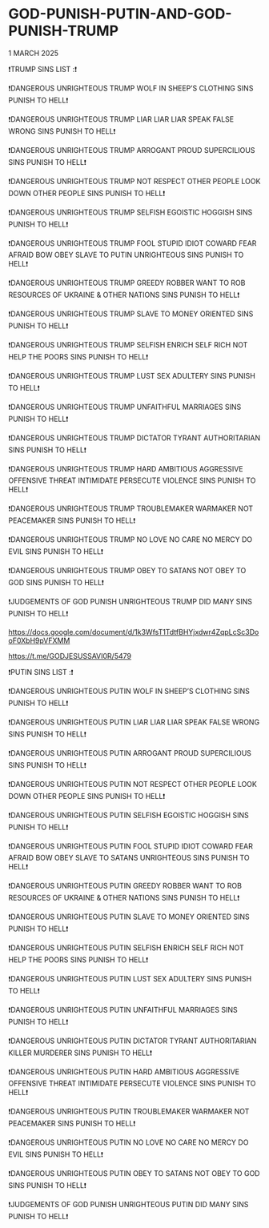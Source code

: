 # GOD-PUNISH-PUTIN-AND-GOD-PUNISH-TRUMP

1 MARCH 2025

❗️TRUMP SINS LIST :❗️

❗️DANGEROUS UNRIGHTEOUS TRUMP WOLF IN SHEEP’S CLOTHING SINS PUNISH TO HELL❗️

❗️DANGEROUS UNRIGHTEOUS TRUMP LIAR LIAR LIAR SPEAK FALSE WRONG SINS PUNISH TO HELL❗️

❗️DANGEROUS UNRIGHTEOUS TRUMP ARROGANT PROUD SUPERCILIOUS SINS PUNISH TO HELL❗️

❗️DANGEROUS UNRIGHTEOUS TRUMP NOT RESPECT OTHER PEOPLE LOOK DOWN OTHER PEOPLE SINS PUNISH TO HELL❗️

❗️DANGEROUS UNRIGHTEOUS TRUMP SELFISH EGOISTIC HOGGISH SINS PUNISH TO HELL❗️

❗️DANGEROUS UNRIGHTEOUS TRUMP FOOL STUPID IDIOT COWARD FEAR AFRAID BOW OBEY SLAVE TO PUTIN UNRIGHTEOUS SINS PUNISH TO HELL❗️

❗️DANGEROUS UNRIGHTEOUS TRUMP GREEDY ROBBER WANT TO ROB RESOURCES OF UKRAINE & OTHER NATIONS SINS PUNISH TO HELL❗️

❗️DANGEROUS UNRIGHTEOUS TRUMP SLAVE TO MONEY ORIENTED SINS PUNISH TO HELL❗️

❗️DANGEROUS UNRIGHTEOUS TRUMP SELFISH ENRICH SELF RICH NOT HELP THE POORS SINS PUNISH TO HELL❗️

❗️DANGEROUS UNRIGHTEOUS TRUMP LUST SEX ADULTERY SINS PUNISH TO HELL❗️

❗️DANGEROUS UNRIGHTEOUS TRUMP UNFAITHFUL MARRIAGES SINS PUNISH TO HELL❗️

❗️DANGEROUS UNRIGHTEOUS TRUMP DICTATOR TYRANT AUTHORITARIAN SINS PUNISH TO HELL❗️

❗️DANGEROUS UNRIGHTEOUS TRUMP HARD AMBITIOUS AGGRESSIVE OFFENSIVE THREAT INTIMIDATE PERSECUTE VIOLENCE SINS PUNISH TO HELL❗️

❗️DANGEROUS UNRIGHTEOUS TRUMP TROUBLEMAKER WARMAKER NOT PEACEMAKER SINS PUNISH TO HELL❗️

❗️DANGEROUS UNRIGHTEOUS TRUMP NO LOVE NO CARE NO MERCY DO EVIL SINS PUNISH TO HELL❗️

❗️DANGEROUS UNRIGHTEOUS TRUMP OBEY TO SATANS NOT OBEY TO GOD SINS PUNISH TO HELL❗️

❗️JUDGEMENTS OF GOD PUNISH UNRIGHTEOUS TRUMP DID MANY SINS PUNISH TO HELL❗️

https://docs.google.com/document/d/1k3WfsT1TdtfBHYjxdwr4ZqpLcSc3DooF0XbH9pVFXMM

https://t.me/GODJESUSSAVI0R/5479

❗️PUTIN SINS LIST :❗️

❗️DANGEROUS UNRIGHTEOUS PUTIN WOLF IN SHEEP’S CLOTHING SINS PUNISH TO HELL❗️

❗️DANGEROUS UNRIGHTEOUS PUTIN LIAR LIAR LIAR SPEAK FALSE WRONG SINS PUNISH TO HELL❗️

❗️DANGEROUS UNRIGHTEOUS PUTIN ARROGANT PROUD SUPERCILIOUS SINS PUNISH TO HELL❗️

❗️DANGEROUS UNRIGHTEOUS PUTIN NOT RESPECT OTHER PEOPLE LOOK DOWN OTHER PEOPLE SINS PUNISH TO HELL❗️

❗️DANGEROUS UNRIGHTEOUS PUTIN SELFISH EGOISTIC HOGGISH SINS PUNISH TO HELL❗️

❗️DANGEROUS UNRIGHTEOUS PUTIN FOOL STUPID IDIOT COWARD FEAR AFRAID BOW OBEY SLAVE TO SATANS UNRIGHTEOUS SINS PUNISH TO HELL❗️

❗️DANGEROUS UNRIGHTEOUS PUTIN GREEDY ROBBER WANT TO ROB RESOURCES OF UKRAINE & OTHER NATIONS SINS PUNISH TO HELL❗️

❗️DANGEROUS UNRIGHTEOUS PUTIN SLAVE TO MONEY ORIENTED SINS PUNISH TO HELL❗️

❗️DANGEROUS UNRIGHTEOUS PUTIN SELFISH ENRICH SELF RICH NOT HELP THE POORS SINS PUNISH TO HELL❗️

❗️DANGEROUS UNRIGHTEOUS PUTIN LUST SEX ADULTERY SINS PUNISH TO HELL❗️

❗️DANGEROUS UNRIGHTEOUS PUTIN UNFAITHFUL MARRIAGES SINS PUNISH TO HELL❗️

❗️DANGEROUS UNRIGHTEOUS PUTIN DICTATOR TYRANT AUTHORITARIAN KILLER MURDERER SINS PUNISH TO HELL❗️

❗️DANGEROUS UNRIGHTEOUS PUTIN HARD AMBITIOUS AGGRESSIVE OFFENSIVE THREAT INTIMIDATE PERSECUTE VIOLENCE SINS PUNISH TO HELL❗️

❗️DANGEROUS UNRIGHTEOUS PUTIN TROUBLEMAKER WARMAKER NOT PEACEMAKER SINS PUNISH TO HELL❗️

❗️DANGEROUS UNRIGHTEOUS PUTIN NO LOVE NO CARE NO MERCY DO EVIL SINS PUNISH TO HELL❗️

❗️DANGEROUS UNRIGHTEOUS PUTIN OBEY TO SATANS NOT OBEY TO GOD SINS PUNISH TO HELL❗️

❗️JUDGEMENTS OF GOD PUNISH UNRIGHTEOUS PUTIN DID MANY SINS PUNISH TO HELL❗️

